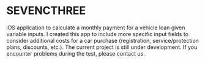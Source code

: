 # SEVENCTHREE
iOS application to calculate a monthly payment for a vehicle loan given variable inputs. I created this app to include more specific input fields to consider additional costs for a car purchase (registration, service/protection plans, discounts, etc.). The current project is still under development. If you encounter problems during the test, please contact us.
